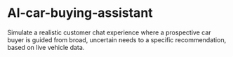 # AI-car-buying-assistant
Simulate a realistic customer chat experience where a prospective car buyer is guided from broad, uncertain needs to a specific recommendation, based on live vehicle data.
